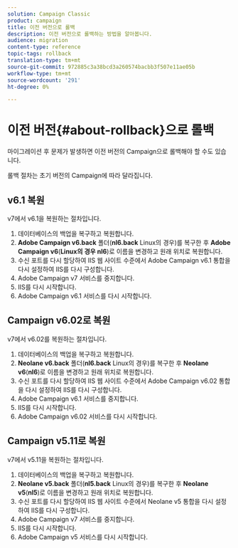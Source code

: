 ```yaml
---
solution: Campaign Classic
product: campaign
title: 이전 버전으로 롤백
description: 이전 버전으로 롤백하는 방법을 알아봅니다.
audience: migration
content-type: reference
topic-tags: rollback
translation-type: tm+mt
source-git-commit: 972885c3a38bcd3a260574bacbb3f507e11ae05b
workflow-type: tm+mt
source-wordcount: '291'
ht-degree: 0%

---
```



# 이전 버전{#about-rollback}으로 롤백

마이그레이션 후 문제가 발생하면 이전 버전의 Campaign으로 롤백해야 할 수도 있습니다.

롤백 절차는 초기 버전의 Campaign에 따라 달라집니다.

## v6.1 복원

v7에서 v6.1을 복원하는 절차입니다.

1. 데이터베이스의 백업을 복구하고 복원합니다.
1. **Adobe Campaign v6.back** 폴더(**nl6.back** Linux의 경우)를 복구한 후 **Adobe Campaign v6**(**Linux의 경우 nl6**)로 이름을 변경하고 원래 위치로 복원합니다.
1. 수신 포트를 다시 할당하여 IIS 웹 사이트 수준에서 Adobe Campaign v6.1 통합을 다시 설정하여 IIS를 다시 구성합니다.
1. Adobe Campaign v7 서비스를 중지합니다.
1. IIS를 다시 시작합니다.
1. Adobe Campaign v6.1 서비스를 다시 시작합니다.

## Campaign v6.02로 복원

v7에서 v6.02를 복원하는 절차입니다.

1. 데이터베이스의 백업을 복구하고 복원합니다.
1. **Neolane v6.back** 폴더(**nl6.back** Linux의 경우)를 복구한 후 **Neolane v6**(**nl6**)로 이름을 변경하고 원래 위치로 복원합니다.
1. 수신 포트를 다시 할당하여 IIS 웹 사이트 수준에서 Adobe Campaign v6.02 통합을 다시 설정하여 IIS를 다시 구성합니다.
1. Adobe Campaign v6.1 서비스를 중지합니다.
1. IIS를 다시 시작합니다.
1. Adobe Campaign v6.02 서비스를 다시 시작합니다.

## Campaign v5.11로 복원

v7에서 v5.11을 복원하는 절차입니다.

1. 데이터베이스의 백업을 복구하고 복원합니다.
1. **Neolane v5.back** 폴더(**nl5.back** Linux의 경우)를 복구한 후 **Neolane v5**(**nl5**)로 이름을 변경하고 원래 위치로 복원합니다.
1. 수신 포트를 다시 할당하여 IIS 웹 사이트 수준에서 Neolane v5 통합을 다시 설정하여 IIS를 다시 구성합니다.
1. Adobe Campaign v7 서비스를 중지합니다.
1. IIS를 다시 시작합니다.
1. Adobe Campaign v5 서비스를 다시 시작합니다.
